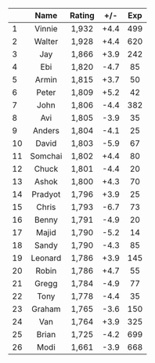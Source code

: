 | |Name|Rating|+/-|Exp|
|-|:--:|:----:|:-:|:-:|
|1|Vinnie|1,932|+4.4|499|
|2|Walter|1,928|+4.4|620|
|3|Jay|1,866|+3.9|242|
|4|Ebi|1,820|-4.7|85|
|5|Armin|1,815|+3.7|50|
|6|Peter|1,809|+5.2|42|
|7|John|1,806|-4.4|382|
|8|Avi|1,805|-3.9|35|
|9|Anders|1,804|-4.1|25|
|10|David|1,803|-5.9|67|
|11|Somchai|1,802|+4.4|80|
|12|Chuck|1,801|-4.4|20|
|13|Ashok|1,800|+4.3|70|
|14|Pradyot|1,796|+3.9|25|
|15|Chris|1,793|-6.7|73|
|16|Benny|1,791|-4.9|20|
|17|Majid|1,790|-5.2|14|
|18|Sandy|1,790|-4.3|85|
|19|Leonard|1,786|+3.9|145|
|20|Robin|1,786|+4.7|55|
|21|Gregg|1,784|-4.9|77|
|22|Tony|1,778|-4.4|35|
|23|Graham|1,765|-3.6|150|
|24|Van|1,764|+3.9|325|
|25|Brian|1,725|-4.2|699|
|26|Modi|1,661|-3.9|668|
